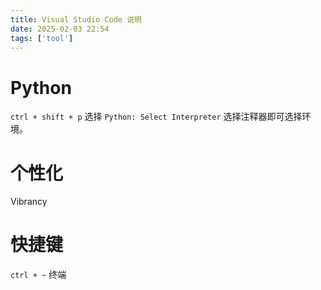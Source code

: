 ```yaml
---
title: Visual Studio Code 说明
date: 2025-02-03 22:54
tags: ['tool']
---
```


# Python

`ctrl + shift + p` 选择 `Python: Select Interpreter` 选择注释器即可选择环境。



# 个性化

Vibrancy

# 快捷键

`ctrl + ~` 终端